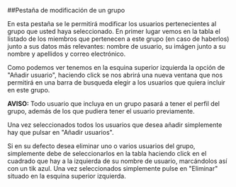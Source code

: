 ##Pestaña de modificación de un grupo

En esta pestaña se le permitirá modificar los usuarios pertenecientes al grupo que usted haya seleccionado.
En primer lugar vemos en la tabla el listado de los miembros que pertenecen a este grupo (en caso de haberlos) junto a sus datos más relevantes: nombre de usuario, su imágen junto a su nombre y apellidos y correo electrónico.

Como podemos ver tenemos en la esquina superior izquierda la opción de "Añadir usuario", haciendo click se nos abrirá una nueva ventana que nos permitirá en una barra de busqueda elegir a los usuarios que quiera incluir en este grupo.

**AVISO:** Todo usuario que incluya en un grupo pasará a tener el perfil del grupo, además de los que pudiera tener el usuario previamente. 

Una vez seleccionados todos los usuarios que desea añadir simplemente hay que pulsar en "Añadir usuarios".

Si en su defecto desea eliminar uno o varios usuarios del grupo, simplemente debe de seleccionarlos en la tabla haciendo click en el cuadrado que hay a la izquierda de su nombre de usuario, marcándolos así con un tik azul. Una vez seleccionados simplemente pulse en "Eliminar" situado en la esquina superior izquierda.
